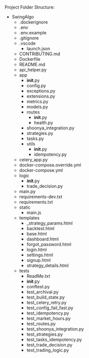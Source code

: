 Project Folder Structure:


- SwingAlgo
  - .dockerignore
  - .env
  - .env.example
  - .gitignore
  - .vscode
    - launch.json
  - CONTRIBUTING.md
  - Dockerfile
  - README.md
  - api_helper.py
  - app
    - __init__.py
    - config.py
    - exceptions.py
    - extensions.py
    - metrics.py
    - models.py
    - routes
      - __init__.py
      - health.py
    - shoonya_integration.py
    - strategies.py
    - tasks.py
    - utils
      - __init__.py
      - idempotency.py
  - celery_app.py
  - docker-compose.override.yml
  - docker-compose.yml
  - logic
    - __init__.py
    - trade_decision.py
  - main.py
  - requirements-dev.txt
  - requirements.txt
  - static
    - main.js
  - templates
    - _strategy_params.html
    - backtest.html
    - base.html
    - dashboard.html
    - forgot_password.html
    - login.html
    - settings.html
    - signup.html
    - strategy_details.html
  - tests
    - ReadMe.txt
    - __init__.py
    - conftest.py
    - test_archival.py
    - test_build_state.py
    - test_celery_retry.py
    - test_config_fail_fast.py
    - test_idempotency.py
    - test_market_hours.py
    - test_routes.py
    - test_shoonya_integration.py
    - test_strategies.py
    - test_tasks_idempotency.py
    - test_trade_decision.py
    - test_trading_logic.py
